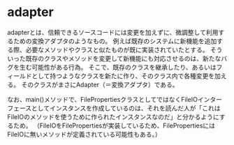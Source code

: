 # adapter

adapterとは、信頼できるソースコードには変更を加えずに、微調整して利用するための変換アダプタのようなもの。
例えば既存のシステムに新機能を追加する際、必要なメソッドやクラスと似たものが既に実装されていたとする。
そういった既存のクラスやメソッドを変更して新機能にも対応させるのは、新たなバグを生む可能性がある行為。
そこで、既存のクラスを継承したり、あるいはフィールドとして持つようなクラスを新たに作り、そのクラス内で各種変更を加える。
そのクラスがまさにAdapter（＝変換アダプタ）である。

なお、main()メソッドで、FilePropertiesクラスとしてではなくFileIOインターフェースとしてインスタンスを作成しているのは、それを読んだ人が「これはFileIOのメソッドを使うために作られたインスタンスなのだ」と分かるようにするため。
（FileIOをFilePropertiesが実装しているため、FilePropertiesにはFileIOに無いメソッドが定義されている可能性もある。）